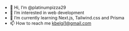 - 👋 Hi, I’m @platinumpizza29
- 👀 I’m interested in web development
- 🌱 I’m currently learning Next.js, Tailwind.css and Prisma
- 📫 How to reach me kbelgi1@gmail.com

<!---
platinumpizza29/platinumpizza29 is a ✨ special ✨ repository because its `README.md` (this file) appears on your GitHub profile.
You can click the Preview link to take a look at your changes.
--->

